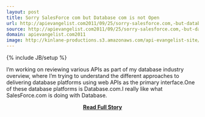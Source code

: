 ```yaml
---
layout: post
title: Sorry SalesForce com but Database com is not Open
url: http://apievangelist.com2011/09/25/sorry-salesforce.com,-but-database.com-is-not-open/
source: http://apievangelist.com2011/09/25/sorry-salesforce.com,-but-database.com-is-not-open/
domain: apievangelist.com2011
image: http://kinlane-productions.s3.amazonaws.com/api-evangelist-site/blog/salesforce-logo.png
---
```

{% include JB/setup %}<p>I’m working on reviewing various APIs as part of my database industry overview, where I’m trying to understand the different approaches to delivering database platforms using web APIs as the primary interface.One of these database platforms is Database.com.I really like what SalesForce.com is doing with Database.</p>
<center><p><a href="http://apievangelist.com2011/09/25/sorry-salesforce.com,-but-database.com-is-not-open/" style='padding:25px; font-sze:18px; font-weight: bold;'>Read Full Story</a></p></center>

